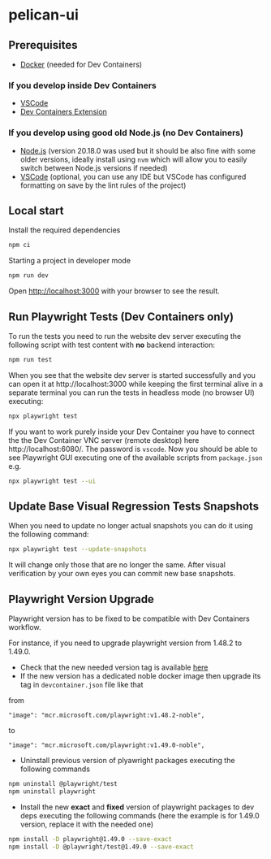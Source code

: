 # pelican-ui

## Prerequisites

- [Docker](https://www.docker.com/get-started/) (needed for Dev Containers)

### If you develop inside Dev Containers
- [VSCode](https://code.visualstudio.com/)
- [Dev Containers Extension](https://marketplace.visualstudio.com/items?itemName=ms-vscode-remote.remote-containers)

### If you develop using good old Node.js (no Dev Containers)

- [Node.js](https://nodejs.org/en) (version 20.18.0 was used but it should be also fine with some older versions, ideally install using `nvm` which will allow you to easily switch between Node.js versions if needed)
- [VSCode](https://code.visualstudio.com/) (optional, you can use any IDE but VSCode has configured formatting on save by the lint rules of the project)

## Local start

Install the required dependencies

```bash
npm ci
```

Starting a project in developer mode

```bash
npm run dev
```
Open [http://localhost:3000](http://localhost:3000) with your browser to see the result.



## Run Playwright Tests (Dev Containers only)

To run the tests you need to run the website dev server executing the following script with test content with **no** backend interaction:
```bash
npm run test
```

When you see that the website dev server is started successfully and you can open it at http://localhost:3000 while keeping the first terminal alive in a separate terminal you can run the tests in headless mode (no browser UI) executing:
```bash
npx playwright test
```

If you want to work purely inside your Dev Container you have to connect the the Dev Container VNC server (remote desktop) here http://localhost:6080/. The password is `vscode`. Now you should be able to see Playwright GUI executing one of the available scripts from `package.json` e.g.

```bash
npx playwright test --ui
```

## Update Base Visual Regression Tests Snapshots

When you need to update no longer actual snapshots you can do it using the following command:
```bash
npx playwright test --update-snapshots
```

It will change only those that are no longer the same. After visual verification by your own eyes you can commit new base snapshots.

## Playwright Version Upgrade

Playwright version has to be fixed to be compatible with Dev Containers workflow.

For instance, if you need to upgrade playwright version from 1.48.2 to 1.49.0.

- Check that the new needed version tag is available [here](https://mcr.microsoft.com/en-us/artifact/mar/playwright/tags)
- If the new version has a dedicated noble docker image then upgrade its tag in `devcontainer.json` file like that

from
```
"image": "mcr.microsoft.com/playwright:v1.48.2-noble",
```
to
```
"image": "mcr.microsoft.com/playwright:v1.49.0-noble",
```
- Uninstall previous version of plyawright packages executing the following commands
```bash
npm uninstall @playwright/test
npm uninstall playwright
```
- Install the new **exact** and **fixed** version of playwright packages to dev deps executing the following commands (here the example is for 1.49.0 version, replace it with the needed one)
```bash
npm install -D playwright@1.49.0 --save-exact
npm install -D @playwright/test@1.49.0 --save-exact
```

